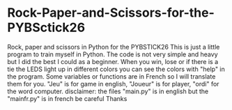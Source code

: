 # Rock-Paper-and-Scissors-for-the-PYBSctick26
Rock, paper and scissors in Python for the PYBSTICK26
This is just a little program to train myself in Python. The code is not very simple and heavy but I did the best I could as a beginner.
When you win, lose or if there is a tie the LEDS light up in different colors you can see the colors with "help" in the program. Some variables or functions are in French so I will translate them for you. "Jeu" is for game in english, "Joueur" is for player, "ordi" for the word computer.
disclaimer: the files "main.py" is in english but the "mainfr.py" is in french be careful
Thanks
